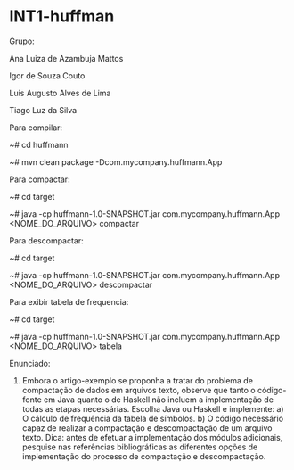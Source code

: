 # INT1-huffman

Grupo:

Ana Luiza de Azambuja Mattos

Igor de Souza Couto

Luis Augusto Alves de Lima

Tiago Luz da Silva




Para compilar:


~# cd huffmann


~# mvn clean package -Dcom.mycompany.huffmann.App




Para compactar:

~# cd target

~# java -cp huffmann-1.0-SNAPSHOT.jar com.mycompany.huffmann.App <NOME_DO_ARQUIVO> compactar




Para descompactar:

~# cd target

~# java -cp huffmann-1.0-SNAPSHOT.jar com.mycompany.huffmann.App <NOME_DO_ARQUIVO> descompactar




Para exibir tabela de frequencia:

~# cd target

~# java -cp huffmann-1.0-SNAPSHOT.jar com.mycompany.huffmann.App <NOME_DO_ARQUIVO> tabela





Enunciado:



1) Embora o artigo-exemplo se proponha a tratar do problema de compactação de dados em
arquivos texto, observe que tanto o código-fonte em Java quanto o de Haskell não incluem
a implementação de todas as etapas necessárias. Escolha Java ou Haskell e implemente:
a) O cálculo de frequência da tabela de símbolos.
b) O código necessário capaz de realizar a compactação e descompactação de um
arquivo texto. Dica: antes de efetuar a implementação dos módulos adicionais,
pesquise nas referências bibliográficas as diferentes opções de implementação do
processo de compactação e descompactação.
